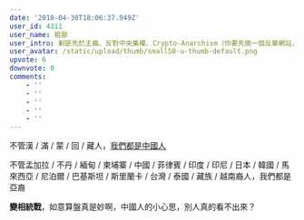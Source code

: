 ```yaml
---
date: '2018-04-30T18:06:37.949Z'
user_id: 4311
user_name: 粗鄙
user_intro: 剿匪先於主義、反對中央集權、Crypto-Anarchism（你要先做一個反華網站，然後再把它賣給共產黨）
user_avatar: /static/upload/thumb/small50-u-thumb-default.png
upvote: 6
downvote: 0
comments:
    - ''
    - ''
    - ''
    - ''
    - ''
---
```


不管漢 / 滿 / 蒙 / 回 / 藏人，<u><a rel="nofollow" href="https://web.archive.org:443/web/20180529145353/https://www.pin-cong.com/p/76015">我們都是中國人</a></u>

不管孟加拉 / 不丹 / 緬甸 / 柬埔寨 / 中國 / 菲律賓 / 印度 / 印尼 / 日本 / 韓國 / 馬來西亞 / 尼泊爾 / 巴基斯坦 / 斯里蘭卡 / 台灣 / 泰國 / 藏族 / 越南裔人，我們都是亞裔

**變相統戰**，如意算盤真是妙啊，中國人的小心思，別人真的看不出來？
